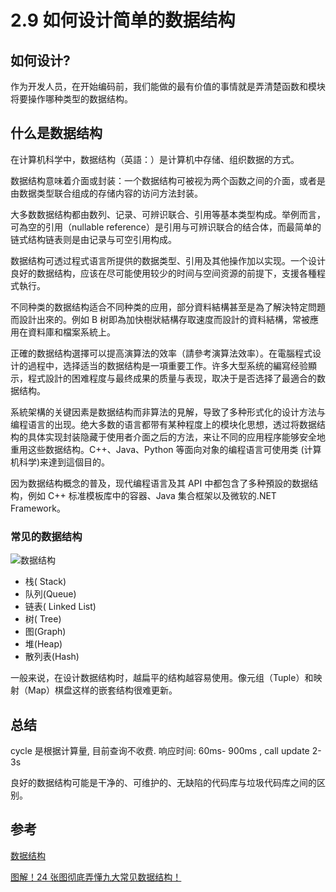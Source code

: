 # 2.9 如何设计简单的数据结构

## 如何设计?

作为开发人员，在开始编码前，我们能做的最有价值的事情就是弄清楚函数和模块将要操作哪种类型的数据结构。

## 什么是数据结构

在计算机科学中，数据结构（英語：）是计算机中存储、组织数据的方式。

数据结构意味着介面或封装：一个数据结构可被视为两个函数之间的介面，或者是由数据类型联合组成的存储内容的访问方法封装。

大多数数据结构都由数列、记录、可辨识联合、引用等基本类型构成。举例而言，可為空的引用（nullable reference）是引用与可辨识联合的结合体，而最简单的链式结构链表则是由记录与可空引用构成。

数据结构可透过程式语言所提供的数据类型、引用及其他操作加以实现。一个设计良好的数据结构，应该在尽可能使用较少的时间与空间资源的前提下，支援各種程式執行。

不同种类的数据结构适合不同种类的应用，部分資料結構甚至是為了解決特定問題而設計出來的。例如 B 树即為加快樹狀結構存取速度而設計的資料結構，常被應用在資料庫和檔案系統上。

正確的数据结构選擇可以提高演算法的效率（請參考演算法效率）。在電腦程式设计的過程中，选择适当的数据结构是一項重要工作。许多大型系统的編寫经验顯示，程式設計的困难程度与最终成果的质量与表现，取决于是否选择了最適合的数据结构。

系統架構的关键因素是数据结构而非算法的見解，导致了多种形式化的设计方法与编程语言的出现。绝大多数的语言都带有某种程度上的模块化思想，透过将数据结构的具体实现封装隐藏于使用者介面之后的方法，来让不同的应用程序能够安全地重用这些数据结构。C++、Java、Python 等面向对象的编程语言可使用类 (计算机科学)来達到這個目的。

因为数据结构概念的普及，现代编程语言及其 API 中都包含了多种預設的数据结构，例如 C++ 标准模板库中的容器、Java 集合框架以及微软的.NET Framework。

### 常见的数据结构

![数据结构](https://ask.qcloudimg.com/http-save/yehe-5359587/r399n72nub.png?imageView2/2/w/1620)

- 栈( Stack)
- 队列(Queue)
- 链表( Linked List)
- 树( Tree)
- 图(Graph)
- 堆(Heap)
- 散列表(Hash)

一般来说，在设计数据结构时，越扁平的结构越容易使用。像元组（Tuple）和映射（Map）棋盘这样的嵌套结构很难更新。

## 总结

cycle 是根据计算量, 目前查询不收费. 响应时间: 60ms- 900ms , call update 2-3s

良好的数据结构可能是干净的、可维护的、无缺陷的代码库与垃圾代码库之间的区别。

## 参考

[数据结构](https://www.wikiwand.com/zh/%E6%95%B0%E6%8D%AE%E7%BB%93%E6%9E%84)

[图解！24 张图彻底弄懂九大常见数据结构！](https://cloud.tencent.com/developer/article/1634155)
